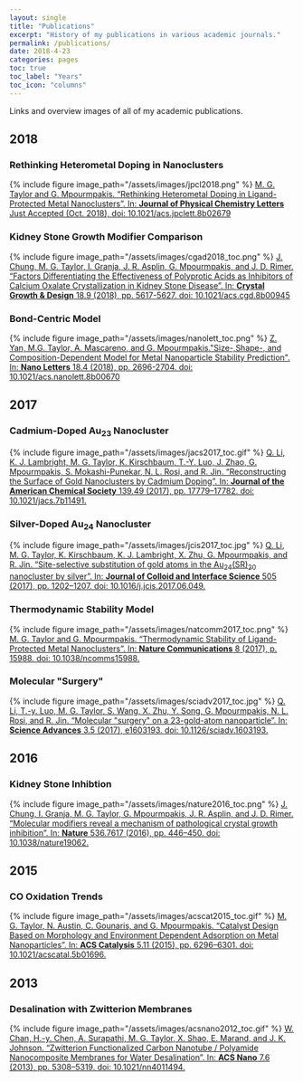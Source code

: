 ```yaml
---
layout: single
title: "Publications"
excerpt: "History of my publications in various academic journals."
permalink: /publications/
date: 2018-4-23
categories: pages
toc: true
toc_label: "Years"
toc_icon: "columns"
---
```

Links and overview images of all of my academic publications.

## 2018
### Rethinking Heterometal Doping in Nanoclusters
{% include figure image_path="/assets/images/jpcl2018.png" %}
[M. G. Taylor and  G. Mpourmpakis. “Rethinking Heterometal Doping in Ligand-Protected Metal Nanoclusters”. In: **Journal of Physical Chemistry Letters** Just Accepted (Oct. 2018), doi: 10.1021/acs.jpclett.8b02679](https://pubs.acs.org/doi/abs/10.1021/acs.jpclett.8b02679)

### Kidney Stone Growth Modifier Comparison
{% include figure image_path="/assets/images/cgad2018_toc.png" %}
[J. Chung, M. G. Taylor, I. Granja, J. R. Asplin, G. Mpourmpakis, and J. D. Rimer. “Factors Differentiating the Effectiveness of Polyprotic Acids as Inhibitors of Calcium Oxalate Crystallization in Kidney Stone Disease”. In: **Crystal Growth & Design** 18.9 (2018), pp. 5617-5627. doi: 10.1021/acs.cgd.8b00945](https://pubs.acs.org/doi/abs/10.1021/acs.cgd.8b00945)

### Bond-Centric Model
{% include figure image_path="/assets/images/nanolett_toc.png" %}
[Z. Yan, M.G. Taylor, A. Mascareno, and G. Mpourmpakis."Size-,Shape-, and Composition-Dependent Model for Metal Nanoparticle Stability Prediction". In: **Nano Letters** 18.4 (2018), pp. 2696-2704. doi: 10.1021/acs.nanolett.8b00670](https://pubs.acs.org/doi/abs/10.1021/acs.nanolett.8b00670)
## 2017
### Cadmium-Doped Au<sub>23</sub> Nanocluster
{% include figure image_path="/assets/images/jacs2017_toc.gif" %}
[Q. Li, K. J. Lambright, M. G. Taylor, K. Kirschbaum, T.-Y. Luo, J. Zhao, G. Mpourmpakis, S. Mokashi-Punekar, N. L. Rosi, and R. Jin. “Reconstructing the Surface of Gold Nanoclusters by Cadmium Doping”. In: **Journal of the American Chemical Society** 139.49 (2017), pp. 17779–17782. doi: 10.1021/jacs.7b11491.](https://pubs.acs.org/doi/abs/10.1021/jacs.7b11491)
### Silver-Doped Au<sub>24</sub> Nanocluster
{% include figure image_path="/assets/images/jcis2017_toc.jpg" %}
[Q. Li, M. G. Taylor, K. Kirschbaum, K. J. Lambright, X. Zhu, G. Mpourmpakis, and R. Jin. “Site-selective substitution of gold atoms in the Au<sub>24</sub>(SR)<sub>20</sub> nanocluster by silver”. In: **Journal of Colloid and Interface Science** 505 (2017), pp. 1202–1207. doi: 10.1016/j.jcis.2017.06.049.](https://www.sciencedirect.com/science/article/pii/S0021979717307038)
### Thermodynamic Stability Model
{% include figure image_path="/assets/images/natcomm2017_toc.png" %}
[M. G. Taylor and G. Mpourmpakis. “Thermodynamic Stability of Ligand-Protected Metal Nanoclusters”. In: **Nature Communications** 8 (2017), p. 15988. doi: 10.1038/ncomms15988.](https://www.nature.com/articles/ncomms15988)
### Molecular "Surgery"
{% include figure image_path="/assets/images/sciadv2017_toc.jpg" %}
[Q. Li, T.-y. Luo, M. G. Taylor, S. Wang, X. Zhu, Y. Song, G. Mpourmpakis, N. L. Rosi, and R. Jin. “Molecular "surgery" on a 23-gold-atom nanoparticle”. In: **Science Advances** 3.5 (2017), e1603193. doi: 10.1126/sciadv.1603193.](http://advances.sciencemag.org/content/3/5/e1603193)
## 2016
### Kidney Stone Inhibtion
{% include figure image_path="/assets/images/nature2016_toc.png" %}
[J. Chung, I. Granja, M. G. Taylor, G. Mpourmpakis, J. R. Asplin, and J. D. Rimer. “Molecular modifiers reveal a mechanism of pathological crystal growth inhibition”. In: **Nature** 536.7617 (2016), pp. 446–450. doi: 10.1038/nature19062.](https://www.nature.com/articles/nature19062)
## 2015
### CO Oxidation Trends
{% include figure image_path="/assets/images/acscat2015_toc.gif" %}
[M. G. Taylor, N. Austin, C. Gounaris, and G. Mpourmpakis. “Catalyst Design Based on Morphology and Environment Dependent Adsorption on Metal Nanoparticles”. In: **ACS Catalysis** 5.11 (2015), pp. 6296–6301. doi: 10.1021/acscatal.5b01696.](https://pubs.acs.org/doi/abs/10.1021/acscatal.5b01696)
## 2013
### Desalination with Zwitterion Membranes
{% include figure image_path="/assets/images/acsnano2012_toc.gif" %}
[W. Chan, H.-y. Chen, A. Surapathi, M. G. Taylor, X. Shao, E. Marand, and J. K. Johnson. “Zwitterion Functionalized Carbon Nanotube / Polyamide Nanocomposite Membranes for Water Desalination”. In: **ACS Nano** 7.6 (2013), pp. 5308–5319. doi: 10.1021/nn4011494.](https://pubs.acs.org/doi/abs/10.1021/nn4011494)


